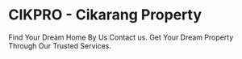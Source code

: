 # CIKPRO - Cikarang Property
Find Your Dream Home By Us Contact us. Get Your Dream Property Through Our Trusted Services.
